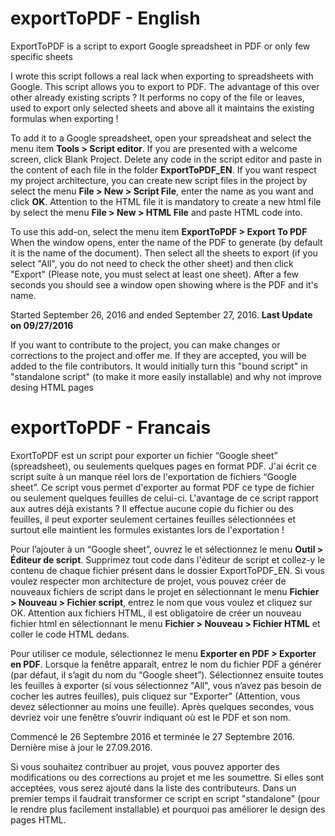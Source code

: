 # exportToPDF - English
ExportToPDF is a script to export Google spreadsheet in PDF or only few specific sheets

I wrote this script follows a real lack when exporting to spreadsheets with Google. This script allows you to export to PDF.
The advantage of this over other already existing scripts ? It performs no copy of the file or leaves, used to export only selected sheets and above all it maintains the existing formulas when exporting !

To add it to a Google spreadsheet, open your spreadsheat and select the menu item **Tools > Script editor**. If you are presented with a welcome screen, click Blank Project. Delete any code in the script editor and paste in the content of each file in the folder **ExportToPDF_EN**. If you want respect my project architecture, you can create new script files in the project by select the menu **File > New > Script File**, enter the name as you want and click **OK**. Attention to the HTML file it is mandatory to create a new html file by select the menu **File > New > HTML File** and paste HTML code into.

To use this add-on, select the menu item **ExportToPDF > Export To PDF**
When the window opens, enter the name of the PDF to generate (by default it is the name of the document). Then select all the sheets to export (if you select "All", you do not need to check the other sheet) and then click "Export" (Please note, you must select at least one sheet).
After a few seconds you should see a window open showing where is the PDF and it's name.

Started September 26, 2016 and ended September 27, 2016. **Last Update on 09/27/2016**

If you want to contribute to the project, you can make changes or corrections to the project and offer me. If they are accepted, you will be added to the file contributors.
It would initially turn this "bound script" in "standalone script" (to make it more easily installable) and why not improve desing HTML pages

# exportToPDF - Francais

ExortToPDF est un script pour exporter un fichier “Google sheet” (spreadsheet), ou seulements quelques pages en format PDF.
J'ai écrit ce script suite à un manque réel lors de l'exportation de fichiers “Google sheet”. Ce script vous permet d'exporter au format PDF ce type de fichier ou seulement quelques feuilles de celui-ci. L'avantage de ce script rapport aux autres déjà existants ? Il effectue aucune copie du fichier ou des feuilles, il peut exporter seulement certaines feuilles sélectionnées et surtout elle maintient les formules existantes lors de l'exportation !

Pour l’ajouter à un “Google sheet”, ouvrez le et sélectionnez le menu **Outil > Éditeur de script**. Supprimez tout code dans l'éditeur de script et collez-y le contenu de chaque fichier présent dans le dossier ExportToPDF_EN. Si vous voulez respecter mon architecture de projet, vous pouvez créer de nouveaux fichiers de script dans le projet en sélectionnant  le menu **Fichier > Nouveau > Fichier script**, entrez le nom que vous voulez et cliquez sur OK. Attention aux fichiers HTML, il est obligatoire de créer un nouveau fichier html en sélectionnant le menu **Fichier > Nouveau > Fichier HTML** et coller le code HTML dedans.

Pour utiliser ce module, sélectionnez le menu **Exporter en PDF > Exporter en PDF**. Lorsque la fenêtre apparaît, entrez le nom du fichier PDF a générer (par défaut, il s’agit du nom du “Google sheet”). Sélectionnez ensuite toutes les feuilles à exporter (si vous sélectionnez "All", vous n’avez pas besoin de cocher les autres feuilles), puis cliquez sur "Exporter" (Attention, vous devez sélectionner au moins une feuille). Après quelques secondes, vous devriez voir une fenêtre s’ouvrir indiquant où est le PDF et son nom.

Commencé le 26 Septembre 2016 et terminée le 27 Septembre 2016. Dernière mise à jour le 27.09.2016.

Si vous souhaitez contribuer au projet, vous pouvez apporter des modifications ou des corrections au projet et me les soumettre. Si elles sont acceptées, vous serez ajouté dans la liste des contributeurs.
Dans un premier temps il faudrait transformer ce script en script "standalone" (pour le rendre plus facilement installable) et pourquoi  pas améliorer le design des pages HTML.
